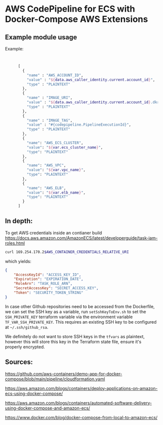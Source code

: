 # AWS CodePipeline for ECS with Docker-Compose AWS Extensions

## Example module usage

Example:

```terraform


      [
        {
          "name" : "AWS_ACCOUNT_ID",
          "value" : "${data.aws_caller_identity.current.account_id}",
          "type" : "PLAINTEXT"
        },
        {
          "name" : "IMAGE_URI",
          "value" : "${data.aws_caller_identity.current.account_id}.dkr.ecr.${data.aws_caller_identity.current.account_id}.amazonaws.com/${var.ecr_repository_name}",
          "type" : "PLAINTEXT"
        },
        {
          "name" : "IMAGE_TAG",
          "value" : "#{codepipeline.PipelineExecutionId}",
          "type" : "PLAINTEXT"
        },
        {
          "name": "AWS_ECS_CLUSTER",
          "value": "${var.ecs_cluster_name}",
          "type": "PLAINTEXT"
        },
        {
          "name": "AWS_VPC",
          "value": "${var.vpc_name}",
          "type": "PLAINTEXT"
        },
        {
          "name": "AWS_ELB",
          "value": "${var.elb_name}",
          "type": "PLAINTEXT"
        }
      ]
```

## In depth:

To get AWS credentials inside an contianer build
https://docs.aws.amazon.com/AmazonECS/latest/developerguide/task-iam-roles.html

```bash
curl 169.254.170.2$AWS_CONTAINER_CREDENTIALS_RELATIVE_URI
```

which yields:

```json
{
    "AccessKeyId": "ACCESS_KEY_ID",
    "Expiration": "EXPIRATION_DATE",
    "RoleArn": "TASK_ROLE_ARN",
    "SecretAccessKey": "SECRET_ACCESS_KEY",
    "Token": "SECURITY_TOKEN_STRING"
}
```

In case other Github repositories need to be accessed from the Dockerfile, we can set the SSH key as a variable, run `setSshKeyToEnv.sh` to set the `SSH_PRIVATE_KEY` terraform variable via the environment variable `TF_VAR_SSH_PRIVATE_KEY`. This requires an existing SSH key to be configured at `~/.ssh/github_rsa`.

We definitely do not want to store SSH keys in the `tfvars` as plaintext, however this will store this key in the Terraform state file, ensure it's properly encrypted.


## Sources:


https://github.com/aws-containers/demo-app-for-docker-compose/blob/main/pipeline/cloudformation.yaml

https://aws.amazon.com/blogs/containers/deploy-applications-on-amazon-ecs-using-docker-compose/

https://aws.amazon.com/blogs/containers/automated-software-delivery-using-docker-compose-and-amazon-ecs/

https://www.docker.com/blog/docker-compose-from-local-to-amazon-ecs/
